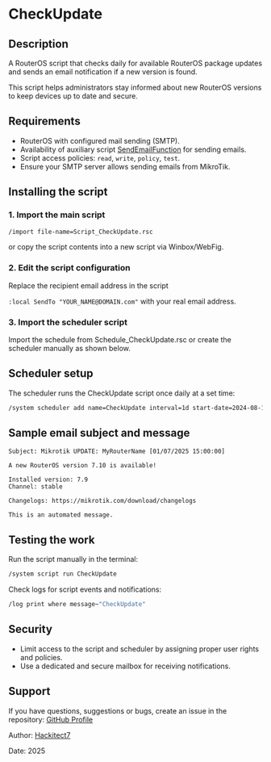 # CheckUpdate

## Description

A RouterOS script that checks daily for available RouterOS package updates and sends an email notification if a new version is found.

This script helps administrators stay informed about new RouterOS versions to keep devices up to date and secure.

## Requirements

- RouterOS with configured mail sending (SMTP).
- Availability of auxiliary script [SendEmailFunction](../../functions/SendEmailFunction/) for sending emails.
- Script access policies: `read`, `write`, `policy`, `test`.
- Ensure your SMTP server allows sending emails from MikroTik.

## Installing the script

### 1. Import the main script

```bash
/import file-name=Script_CheckUpdate.rsc
```

or copy the script contents into a new script via Winbox/WebFig.

### 2. Edit the script configuration

Replace the recipient email address in the script

`:local SendTo "YOUR_NAME@DOMAIN.com"` with your real email address.

### 3. Import the scheduler script

Import the schedule from Schedule_CheckUpdate.rsc or create the scheduler manually as shown below.

## Scheduler setup

The scheduler runs the CheckUpdate script once daily at a set time:

```bash
/system scheduler add name=CheckUpdate interval=1d start-date=2024-08-10 start-time=15:00:00 on-event="/system script run CheckUpdate" comment="Runs CheckUpdate script once daily" policy=read,write,policy,test
```

## Sample email subject and message

```text
Subject: Mikrotik UPDATE: MyRouterName [01/07/2025 15:00:00]

A new RouterOS version 7.10 is available!

Installed version: 7.9
Channel: stable

Changelogs: https://mikrotik.com/download/changelogs

This is an automated message.
```

## Testing the work

Run the script manually in the terminal:

```bash
/system script run CheckUpdate
```

Check logs for script events and notifications:

```bash
/log print where message~"CheckUpdate"
```

## Security

- Limit access to the script and scheduler by assigning proper user rights and policies.
- Use a dedicated and secure mailbox for receiving notifications.

## Support

If you have questions, suggestions or bugs, create an issue in the repository: [GitHub Profile](https://github.com/Hackitect7/routeros-scripts)

Author: [Hackitect7](https://github.com/Hackitect7)

Date: 2025
